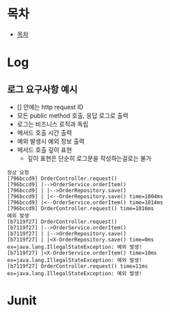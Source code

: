# 목차
- [목차](#목차)

# Log
## 로그 요구사항 예시
- [] 안에는 http request ID
- 모든 public method 호출, 응답 로그로 출력
- 로그는 비즈니스 로직과 독립
- 메서드 호출 시간 출력
- 예외 발생시 예외 정보 출력
- 메서드 호출 깊이 표현
  - 깊이 표현은 단순히 로그문을 작성하는걸로는 불가

```
정상 요청
[796bccd9] OrderController.request()
[796bccd9] |-->OrderService.orderItem()
[796bccd9] | |-->OrderRepository.save()
[796bccd9] | |<--OrderRepository.save() time=1004ms
[796bccd9] |<--OrderService.orderItem() time=1014ms
[796bccd9] OrderController.request() time=1016ms
예외 발생
[b7119f27] OrderController.request()
[b7119f27] |-->OrderService.orderItem()
[b7119f27] | |-->OrderRepository.save()
[b7119f27] | |<X-OrderRepository.save() time=0ms 
ex=java.lang.IllegalStateException: 예외 발생!
[b7119f27] |<X-OrderService.orderItem() time=10ms 
ex=java.lang.IllegalStateException: 예외 발생!
[b7119f27] OrderController.request() time=11ms 
ex=java.lang.IllegalStateException: 예외 발생!
```

# Junit
